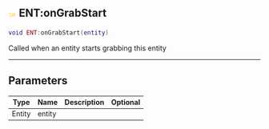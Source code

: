 ## ![shared](.gitbook/assets/shared.png) ENT:onGrabStart


```lua
void ENT:onGrabStart(entity)
```

Called when an entity starts grabbing this entity


------
## Parameters

| Type   | Name | Description              | Optional |
| ------ | ---- | ------------------------ | -------: |
| Entity | entity |  |  |



